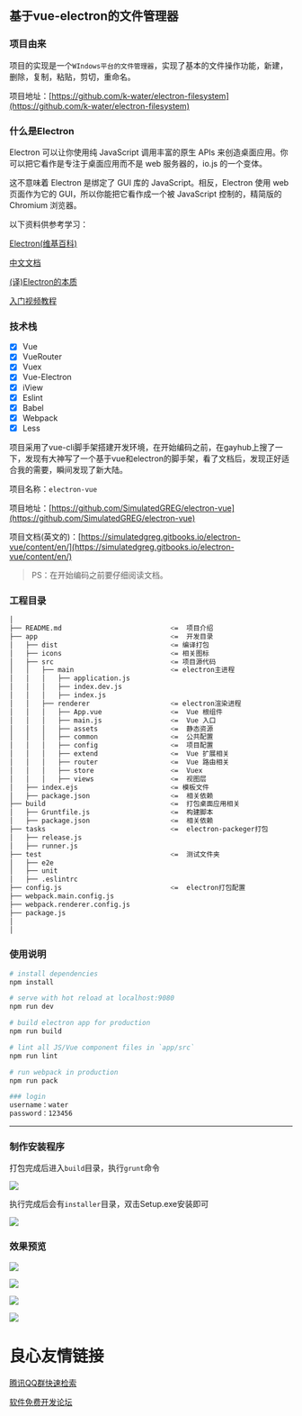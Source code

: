 ## 基于vue-electron的文件管理器

### 项目由来

项目的实现是一个`WIndows平台的文件管理器`，实现了基本的文件操作功能，新建，删除，复制，粘贴，剪切，重命名。

项目地址：[https://github.com/k-water/electron-filesystem](https://github.com/k-water/electron-filesystem)

### 什么是Electron
Electron 可以让你使用纯 JavaScript 调用丰富的原生 APIs 来创造桌面应用。你可以把它看作是专注于桌面应用而不是 web 服务器的，io.js 的一个变体。

这不意味着 Electron 是绑定了 GUI 库的 JavaScript。相反，Electron 使用 web 页面作为它的 GUI，所以你能把它看作成一个被 JavaScript 控制的，精简版的 Chromium 浏览器。


以下资料供参考学习：

[Electron(维基百科)](https://zh.wikipedia.org/wiki/Electron_(%E8%BD%AF%E4%BB%B6%E6%A1%86%E6%9E%B6))

[中文文档](https://www.w3cschool.cn/electronmanual/)

[(译)Electron的本质](https://segmentfault.com/a/1190000007503495)


[入门视频教程](http://ourcodeworld.com/articles/read/106/how-to-choose-read-save-delete-or-create-a-file-with-electron-framework)

### 技术栈
* [x] Vue
* [x] VueRouter
* [x] Vuex
* [x] Vue-Electron
* [x] iView
* [x] Eslint
* [x] Babel
* [x] Webpack
* [x] Less

项目采用了vue-cli脚手架搭建开发环境，在开始编码之前，在gayhub上搜了一下，发现有大神写了一个基于vue和electron的脚手架，看了文档后，发现正好适合我的需要，瞬间发现了新大陆。

项目名称：`electron-vue`

项目地址：[https://github.com/SimulatedGREG/electron-vue](https://github.com/SimulatedGREG/electron-vue)

项目文档(英文的)：[https://simulatedgreg.gitbooks.io/electron-vue/content/en/](https://simulatedgreg.gitbooks.io/electron-vue/content/en/)

> PS：在开始编码之前要仔细阅读文档。

### 工程目录
``` bash
│
├── README.md                           <=  项目介绍
├── app                                 <=  开发目录
│   ├── dist                            <= 编译打包
│   ├── icons                           <= 相关图标
│   ├── src                             <= 项目源代码
│   │   ├── main                        <= electron主进程
│   │   │   ├── application.js
│   │   │   ├── index.dev.js
│   │   │   ├── index.js
│   │   ├── renderer                    <= electron渲染进程
│   │   │   ├── App.vue                 <=  Vue 根组件
│   │   │   ├── main.js                 <=  Vue 入口
│   │   │   ├── assets                  <=  静态资源
│   │   │   ├── common                  <=  公共配置
│   │   │   ├── config                  <=  项目配置
│   │   │   ├── extend                  <=  Vue 扩展相关
│   │   │   ├── router                  <=  Vue 路由相关
│   │   │   ├── store                   <=  Vuex
│   │   │   ├── views                   <=  视图层
│   ├── index.ejs                       <= 模板文件
│   ├── package.json                    <=  相关依赖
├── build                               <=  打包桌面应用相关
│   ├── Gruntfile.js                    <=  构建脚本
│   ├── package.json                    <=  相关依赖
├── tasks                               <=  electron-packeger打包
│   ├── release.js
│   ├── runner.js
├── test                                <=  测试文件夹  
│   ├── e2e
│   ├── unit
│   ├── .eslintrc
├── config.js                           <=  electron打包配置
├── webpack.main.config.js
├── webpack.renderer.config.js
├── package.js
│
│
```

### 使用说明

``` bash
# install dependencies
npm install

# serve with hot reload at localhost:9080
npm run dev

# build electron app for production
npm run build

# lint all JS/Vue component files in `app/src`
npm run lint

# run webpack in production
npm run pack

### login
username：water
password：123456
```
---
### 制作安装程序
打包完成后进入`build`目录，执行`grunt`命令

![](https://oc1gyfe6q.qnssl.com/17-11-2/91160373.jpg)

执行完成后会有`installer`目录，双击Setup.exe安装即可

![](https://oc1gyfe6q.qnssl.com/17-11-2/61565525.jpg)

### 效果预览

![](https://oc1gyfe6q.qnssl.com/17-8-13/94171252.jpg)

![](https://oc1gyfe6q.qnssl.com/17-8-13/63034830.jpg)

![](https://oc1gyfe6q.qnssl.com/17-8-13/51761758.jpg)

![](https://oc1gyfe6q.qnssl.com/17-8-13/20713678.jpg)


 # 良心友情链接

[腾讯QQ群快速检索](http://u.720life.cn/s/8cf73f7c)

[软件免费开发论坛](http://u.720life.cn/s/bbb01dc0)